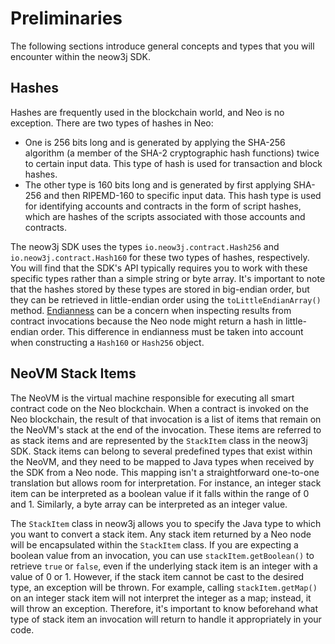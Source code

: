 # Preliminaries

The following sections introduce general concepts and types that you will encounter within the neow3j SDK.

## Hashes

Hashes are frequently used in the blockchain world, and Neo is no exception. There are two types of hashes in Neo:

- One is 256 bits long and is generated by applying the SHA-256 algorithm (a member of the SHA-2 cryptographic hash functions) twice to certain input data. This type of hash is used for transaction and block hashes.
- The other type is 160 bits long and is generated by first applying SHA-256 and then RIPEMD-160 to specific input data. This hash type is used for identifying accounts and contracts in the form of script hashes, which are hashes of the scripts associated with those accounts and contracts.

The neow3j SDK uses the types `io.neow3j.contract.Hash256` and `io.neow3j.contract.Hash160` for these two types of hashes, respectively. You will find that the SDK's API typically requires you to work with these specific types rather than a simple string or byte array. It's important to note that the hashes stored by these types are stored in big-endian order, but they can be retrieved in little-endian order using the `toLittleEndianArray()` method. [Endianness](https://en.wikipedia.org/wiki/Endianness) can be a concern when inspecting results from contract invocations because the Neo node might return a hash in little-endian order. This difference in endianness must be taken into account when constructing a `Hash160` or `Hash256` object.

## NeoVM Stack Items

The NeoVM is the virtual machine responsible for executing all smart contract code on the Neo blockchain. When a contract is invoked on the Neo blockchain, the result of that invocation is a list of items that remain on the NeoVM's stack at the end of the invocation. These items are referred to as stack items and are represented by the `StackItem` class in the neow3j SDK. Stack items can belong to several predefined types that exist within the NeoVM, and they need to be mapped to Java types when received by the SDK from a Neo node. This mapping isn't a straightforward one-to-one translation but allows room for interpretation. For instance, an integer stack item can be interpreted as a boolean value if it falls within the range of 0 and 1. Similarly, a byte array can be interpreted as an integer value.

The `StackItem` class in neow3j allows you to specify the Java type to which you want to convert a stack item. Any stack item returned by a Neo node will be encapsulated within the `StackItem` class. If you are expecting a boolean value from an invocation, you can use `stackItem.getBoolean()` to retrieve `true` or `false`, even if the underlying stack item is an integer with a value of 0 or 1. However, if the stack item cannot be cast to the desired type, an exception will be thrown. For example, calling `stackItem.getMap()` on an integer stack item will not interpret the integer as a map; instead, it will throw an exception. Therefore, it's important to know beforehand what type of stack item an invocation will return to handle it appropriately in your code.
